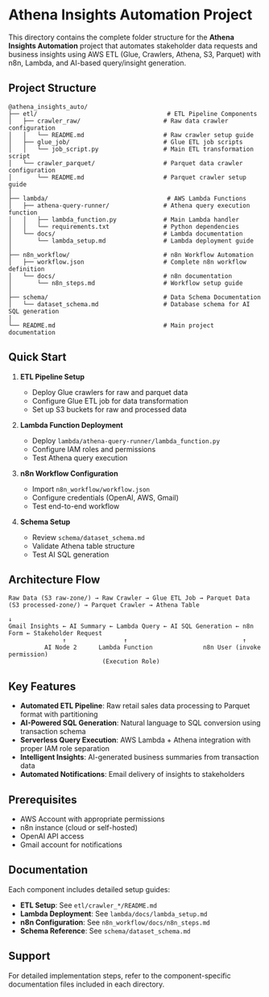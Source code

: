 # Athena Insights Automation Project

This directory contains the complete folder structure for the **Athena Insights Automation** project that automates stakeholder data requests and business insights using AWS ETL (Glue, Crawlers, Athena, S3, Parquet) with n8n, Lambda, and AI-based query/insight generation.

## Project Structure

```
@athena_insights_auto/
├── etl/                                    # ETL Pipeline Components
│   ├── crawler_raw/                       # Raw data crawler configuration
│   │   └── README.md                      # Raw crawler setup guide
│   ├── glue_job/                          # Glue ETL job scripts
│   │   └── job_script.py                  # Main ETL transformation script
│   └── crawler_parquet/                   # Parquet data crawler configuration
│       └── README.md                      # Parquet crawler setup guide
│
├── lambda/                                 # AWS Lambda Functions
│   ├── athena-query-runner/               # Athena query execution function
│   │   ├── lambda_function.py             # Main Lambda handler
│   │   └── requirements.txt               # Python dependencies
│   └── docs/                              # Lambda documentation
│       └── lambda_setup.md                # Lambda deployment guide
│
├── n8n_workflow/                          # n8n Workflow Automation
│   ├── workflow.json                      # Complete n8n workflow definition
│   └── docs/                              # n8n documentation
│       └── n8n_steps.md                   # Workflow setup guide
│
├── schema/                                # Data Schema Documentation
│   └── dataset_schema.md                  # Database schema for AI SQL generation
│
└── README.md                              # Main project documentation
```

## Quick Start

1. **ETL Pipeline Setup**
   - Deploy Glue crawlers for raw and parquet data
   - Configure Glue ETL job for data transformation
   - Set up S3 buckets for raw and processed data

2. **Lambda Function Deployment**
   - Deploy `lambda/athena-query-runner/lambda_function.py`
   - Configure IAM roles and permissions
   - Test Athena query execution

3. **n8n Workflow Configuration**
   - Import `n8n_workflow/workflow.json`
   - Configure credentials (OpenAI, AWS, Gmail)
   - Test end-to-end workflow

4. **Schema Setup**
   - Review `schema/dataset_schema.md`
   - Validate Athena table structure
   - Test AI SQL generation

## Architecture Flow

```
Raw Data (S3 raw-zone/) → Raw Crawler → Glue ETL Job → Parquet Data (S3 processed-zone/) → Parquet Crawler → Athena Table
                                                                                                        ↓
Gmail Insights ← AI Summary ← Lambda Query ← AI SQL Generation ← n8n Form ← Stakeholder Request
               ↑                ↑                                ↑
          AI Node 2      Lambda Function              n8n User (invoke permission)
                          (Execution Role)
```

## Key Features

- **Automated ETL Pipeline**: Raw retail sales data processing to Parquet format with partitioning
- **AI-Powered SQL Generation**: Natural language to SQL conversion using transaction schema
- **Serverless Query Execution**: AWS Lambda + Athena integration with proper IAM role separation
- **Intelligent Insights**: AI-generated business summaries from transaction data
- **Automated Notifications**: Email delivery of insights to stakeholders

## Prerequisites

- AWS Account with appropriate permissions
- n8n instance (cloud or self-hosted)
- OpenAI API access
- Gmail account for notifications

## Documentation

Each component includes detailed setup guides:

- **ETL Setup**: See `etl/crawler_*/README.md`
- **Lambda Deployment**: See `lambda/docs/lambda_setup.md`
- **n8n Configuration**: See `n8n_workflow/docs/n8n_steps.md`
- **Schema Reference**: See `schema/dataset_schema.md`

## Support

For detailed implementation steps, refer to the component-specific documentation files included in each directory.